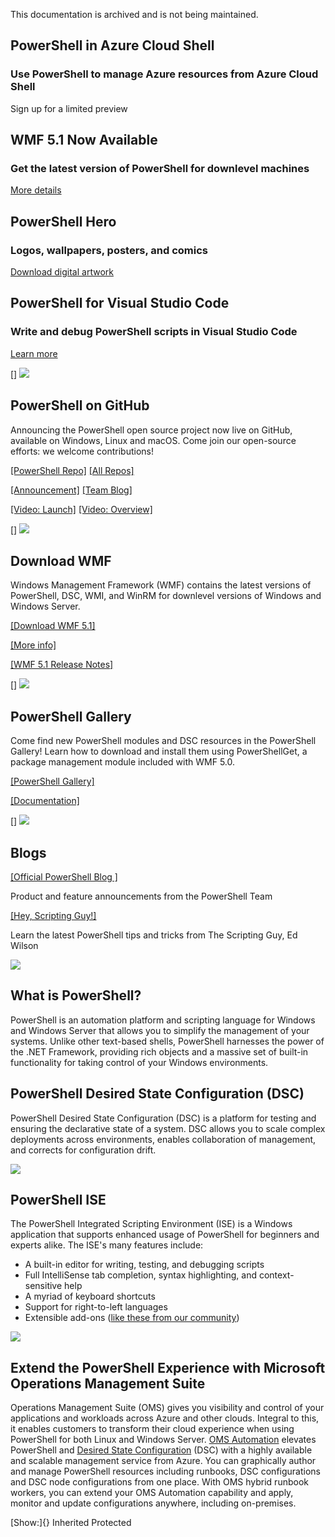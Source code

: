 This documentation is archived and is not being maintained.

[](# "Swipe Previous")
## PowerShell in Azure Cloud Shell

### Use PowerShell to manage Azure resources from Azure Cloud Shell

[](https://aka.ms/PSCloudSignup)
Sign up for a limited preview

## WMF 5.1 Now Available

### Get the latest version of PowerShell for downlevel machines

[More details](https://blogs.msdn.microsoft.com/powershell/2017/01/19/windows-management-framework-wmf-5-1-released/)

## PowerShell Hero

### Logos, wallpapers, posters, and comics

[Download digital artwork](https://msdn.microsoft.com/en-us/library/mt800824)

## PowerShell for Visual Studio Code

### Write and debug PowerShell scripts in Visual Studio Code

[Learn more](https://marketplace.visualstudio.com/items?itemname=ms-vscode.powershell)

[](# "Swipe Next")

[](https://github.com/powershell)
[] ![](https://i-msdn.sec.s-msft.com/dynimg/IC814938.png)

## PowerShell on GitHub

Announcing the PowerShell open source project now live on GitHub, available on Windows, Linux and macOS. Come join our open-source efforts: we welcome contributions!

[[PowerShell Repo]](https://github.com/powershell/powershell) [[All Repos]](https://github.com/powershell)

[[Announcement]](https://aka.ms/hosoyc) [[Team Blog]](https://aka.ms/uzb6ua)

[[Video: Launch]](https://aka.ms/pfufa2) [[Video: Overview]](https://aka.ms/fj86tf)

[](https://msdn.microsoft.com/en-us/library/)
[] ![](https://i-msdn.sec.s-msft.com/dynimg/IC815818.png)

## Download WMF

Windows Management Framework (WMF) contains the latest versions of PowerShell, DSC, WMI, and WinRM for downlevel versions of Windows and Windows Server.

[[Download WMF 5.1]](https://www.microsoft.com/download/details.aspx?id=54616) 

[[More info]](https://blogs.msdn.microsoft.com/powershell/2017/01/19/windows-management-framework-wmf-5-1-released/) 

[[WMF 5.1 Release Notes]](https://msdn.microsoft.com/powershell/wmf/5.1/release-notes) 

[](https://www.powershellgallery.com)
[] ![](https://i-msdn.sec.s-msft.com/dynimg/IC814936.png)

## PowerShell Gallery

Come find new PowerShell modules and DSC resources in the PowerShell Gallery! Learn how to download and install them using PowerShellGet, a package management module included with WMF 5.0. 

[[PowerShell Gallery]](http://www.powershellgallery.com)

[[Documentation]](https://msdn.microsoft.com/powershell/gallery/readme)

[](https://msdn.microsoft.com/en-us/library/)
[] ![](https://i-msdn.sec.s-msft.com/dynimg/IC814937.png)

## Blogs

[[Official PowerShell Blog ]](http://blogs.msdn.com/b/powershell//)

Product and feature announcements from the PowerShell Team

[[Hey, Scripting Guy!]](http://blogs.technet.com/b/heyscriptingguy/)

Learn the latest PowerShell tips and tricks from The Scripting Guy, Ed Wilson

![](https://i-msdn.sec.s-msft.com/dynimg/IC816797.png)

## What is PowerShell?

PowerShell is an automation platform and scripting language for Windows and Windows Server that allows you to simplify the management of your systems. Unlike other text-based shells, PowerShell harnesses the power of the .NET Framework, providing rich objects and a massive set of built-in functionality for taking control of your Windows environments. 

## PowerShell Desired State Configuration (DSC)

PowerShell Desired State Configuration (DSC) is a platform for testing and ensuring the declarative state of a system. DSC allows you to scale complex deployments across environments, enables collaboration of management, and corrects for configuration drift. 

![](https://i-msdn.sec.s-msft.com/dynimg/IC816884.png)

## PowerShell ISE

The PowerShell Integrated Scripting Environment (ISE) is a Windows application that supports enhanced usage of PowerShell for beginners and experts alike. The ISE's many features include:

-   A built-in editor for writing, testing, and debugging scripts 
-   Full IntelliSense tab completion, syntax highlighting, and context-sensitive help
-   A myriad of keyboard shortcuts
-   Support for right-to-left languages
-   Extensible add-ons ([like these from our community](http://social.technet.microsoft.com/wiki/contents/articles/2969.windows-powershell-ise-add-on-tools.aspx))

![](https://i-msdn.sec.s-msft.com/dynimg/IC859090.png)

## Extend the PowerShell Experience with Microsoft Operations Management Suite

Operations Management Suite (OMS) gives you visibility and control of your applications and workloads across Azure and other clouds. Integral to this, it enables customers to transform their cloud experience when using PowerShell for both Linux and Windows Server. [OMS Automation](https://www.microsoft.com/en-us/cloud-platform/automation-and-control) elevates PowerShell and [Desired State Configuration](https://azure.microsoft.com/en-us/documentation/articles/automation-dsc-overview/) (DSC) with a highly available and scalable management service from Azure. You can graphically author and manage PowerShell resources including runbooks, DSC configurations and DSC node configurations from one place. With OMS hybrid runbook workers, you can extend your OMS Automation capability and apply, monitor and update configurations anywhere, including on-premises.

[Show:]{} Inherited Protected
